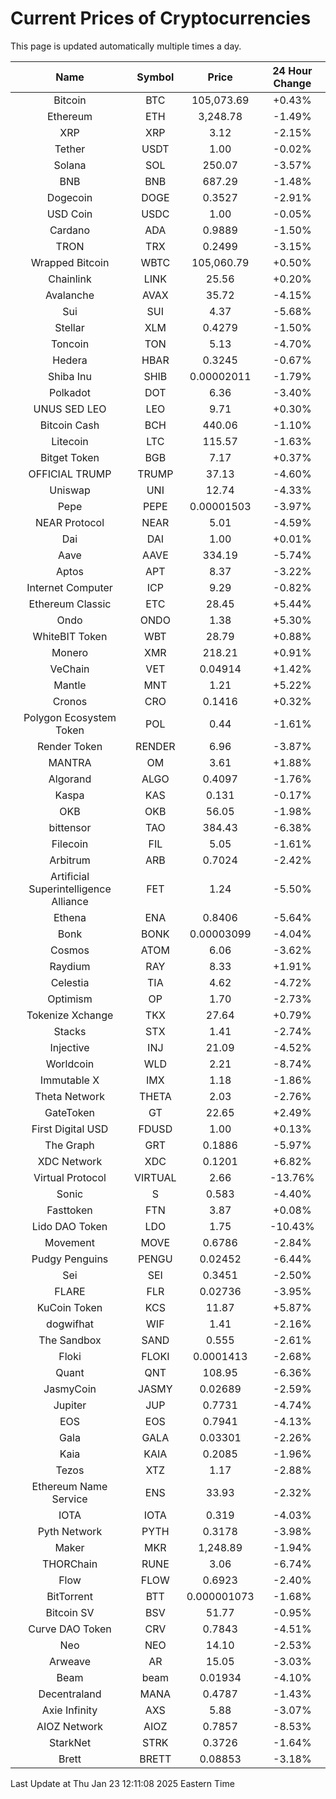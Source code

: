# Current Prices of Cryptocurrencies
This page is updated automatically multiple times a day.

| Name | Symbol | Price | 24 Hour Change |
| :---: |:---:| :---: | :---: |
| Bitcoin | BTC | 105,073.69 | +0.43% |
| Ethereum | ETH | 3,248.78 | -1.49% |
| XRP | XRP | 3.12 | -2.15% |
| Tether | USDT | 1.00 | -0.02% |
| Solana | SOL | 250.07 | -3.57% |
| BNB | BNB | 687.29 | -1.48% |
| Dogecoin | DOGE | 0.3527 | -2.91% |
| USD Coin | USDC | 1.00 | -0.05% |
| Cardano | ADA | 0.9889 | -1.50% |
| TRON | TRX | 0.2499 | -3.15% |
| Wrapped Bitcoin | WBTC | 105,060.79 | +0.50% |
| Chainlink | LINK | 25.56 | +0.20% |
| Avalanche | AVAX | 35.72 | -4.15% |
| Sui | SUI | 4.37 | -5.68% |
| Stellar | XLM | 0.4279 | -1.50% |
| Toncoin | TON | 5.13 | -4.70% |
| Hedera | HBAR | 0.3245 | -0.67% |
| Shiba Inu | SHIB | 0.00002011 | -1.79% |
| Polkadot | DOT | 6.36 | -3.40% |
| UNUS SED LEO | LEO | 9.71 | +0.30% |
| Bitcoin Cash | BCH | 440.06 | -1.10% |
| Litecoin | LTC | 115.57 | -1.63% |
| Bitget Token | BGB | 7.17 | +0.37% |
| OFFICIAL TRUMP | TRUMP | 37.13 | -4.60% |
| Uniswap | UNI | 12.74 | -4.33% |
| Pepe | PEPE | 0.00001503 | -3.97% |
| NEAR Protocol | NEAR | 5.01 | -4.59% |
| Dai | DAI | 1.00 | +0.01% |
| Aave | AAVE | 334.19 | -5.74% |
| Aptos | APT | 8.37 | -3.22% |
| Internet Computer | ICP | 9.29 | -0.82% |
| Ethereum Classic | ETC | 28.45 | +5.44% |
| Ondo | ONDO | 1.38 | +5.30% |
| WhiteBIT Token | WBT | 28.79 | +0.88% |
| Monero | XMR | 218.21 | +0.91% |
| VeChain | VET | 0.04914 | +1.42% |
| Mantle | MNT | 1.21 | +5.22% |
| Cronos | CRO | 0.1416 | +0.32% |
| Polygon Ecosystem Token | POL | 0.44 | -1.61% |
| Render Token | RENDER | 6.96 | -3.87% |
| MANTRA | OM | 3.61 | +1.88% |
| Algorand | ALGO | 0.4097 | -1.76% |
| Kaspa | KAS | 0.131 | -0.17% |
| OKB | OKB | 56.05 | -1.98% |
| bittensor | TAO | 384.43 | -6.38% |
| Filecoin | FIL | 5.05 | -1.61% |
| Arbitrum | ARB | 0.7024 | -2.42% |
| Artificial Superintelligence Alliance | FET | 1.24 | -5.50% |
| Ethena | ENA | 0.8406 | -5.64% |
| Bonk | BONK | 0.00003099 | -4.04% |
| Cosmos | ATOM | 6.06 | -3.62% |
| Raydium | RAY | 8.33 | +1.91% |
| Celestia | TIA | 4.62 | -4.72% |
| Optimism | OP | 1.70 | -2.73% |
| Tokenize Xchange | TKX | 27.64 | +0.79% |
| Stacks | STX | 1.41 | -2.74% |
| Injective | INJ | 21.09 | -4.52% |
| Worldcoin | WLD | 2.21 | -8.74% |
| Immutable X | IMX | 1.18 | -1.86% |
| Theta Network | THETA | 2.03 | -2.76% |
| GateToken | GT | 22.65 | +2.49% |
| First Digital USD | FDUSD | 1.00 | +0.13% |
| The Graph | GRT | 0.1886 | -5.97% |
| XDC Network | XDC | 0.1201 | +6.82% |
| Virtual Protocol | VIRTUAL | 2.66 | -13.76% |
| Sonic | S | 0.583 | -4.40% |
| Fasttoken | FTN | 3.87 | +0.08% |
| Lido DAO Token | LDO | 1.75 | -10.43% |
| Movement | MOVE | 0.6786 | -2.84% |
| Pudgy Penguins | PENGU | 0.02452 | -6.44% |
| Sei | SEI | 0.3451 | -2.50% |
| FLARE | FLR | 0.02736 | -3.95% |
| KuCoin Token | KCS | 11.87 | +5.87% |
| dogwifhat | WIF | 1.41 | -2.16% |
| The Sandbox | SAND | 0.555 | -2.61% |
| Floki | FLOKI | 0.0001413 | -2.68% |
| Quant | QNT | 108.95 | -6.36% |
| JasmyCoin | JASMY | 0.02689 | -2.59% |
| Jupiter | JUP | 0.7731 | -4.74% |
| EOS | EOS | 0.7941 | -4.13% |
| Gala | GALA | 0.03301 | -2.26% |
| Kaia | KAIA | 0.2085 | -1.96% |
| Tezos | XTZ | 1.17 | -2.88% |
| Ethereum Name Service | ENS | 33.93 | -2.32% |
| IOTA | IOTA | 0.319 | -4.03% |
| Pyth Network | PYTH | 0.3178 | -3.98% |
| Maker | MKR | 1,248.89 | -1.94% |
| THORChain | RUNE | 3.06 | -6.74% |
| Flow | FLOW | 0.6923 | -2.40% |
| BitTorrent | BTT | 0.000001073 | -1.68% |
| Bitcoin SV | BSV | 51.77 | -0.95% |
| Curve DAO Token | CRV | 0.7843 | -4.51% |
| Neo | NEO | 14.10 | -2.53% |
| Arweave | AR | 15.05 | -3.03% |
| Beam | beam | 0.01934 | -4.10% |
| Decentraland | MANA | 0.4787 | -1.43% |
| Axie Infinity | AXS | 5.88 | -3.07% |
| AIOZ Network | AIOZ | 0.7857 | -8.53% |
| StarkNet | STRK | 0.3726 | -1.64% |
| Brett | BRETT | 0.08853 | -3.18% |

Last Update at Thu Jan 23 12:11:08 2025 Eastern Time